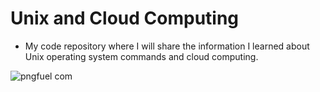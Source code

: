 # Unix and Cloud Computing

* My code repository where I will share the information I learned about Unix operating system commands and cloud computing.


![pngfuel com](https://user-images.githubusercontent.com/54184905/92368950-0d61dc80-f101-11ea-93c7-455930c7dca9.png) 

